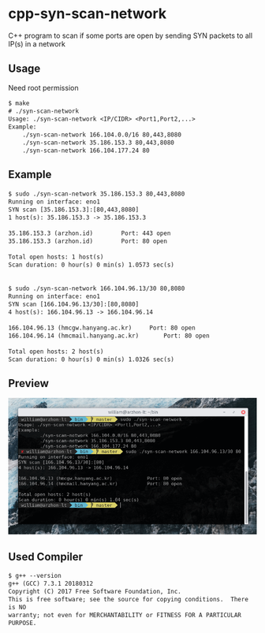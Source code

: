 # cpp-syn-scan-network
C++ program to scan if some ports are open by sending SYN packets to all IP(s) in a network

## Usage
Need root permission
```
$ make
# ./syn-scan-network 
Usage: ./syn-scan-network <IP/CIDR> <Port1,Port2,...>
Example:
	./syn-scan-network 166.104.0.0/16 80,443,8080
	./syn-scan-network 35.186.153.3 80,443,8080
	./syn-scan-network 166.104.177.24 80
```

## Example
```
$ sudo ./syn-scan-network 35.186.153.3 80,443,8080
Running on interface: eno1
SYN scan [35.186.153.3]:[80,443,8080]
1 host(s): 35.186.153.3 -> 35.186.153.3

35.186.153.3 (arzhon.id)		Port: 443 open
35.186.153.3 (arzhon.id)		Port: 80 open

Total open hosts: 1 host(s)
Scan duration: 0 hour(s) 0 min(s) 1.0573 sec(s)


$ sudo ./syn-scan-network 166.104.96.13/30 80,8080
Running on interface: eno1
SYN scan [166.104.96.13/30]:[80,8080]
4 host(s): 166.104.96.13 -> 166.104.96.14

166.104.96.13 (hmcgw.hanyang.ac.kr)		Port: 80 open
166.104.96.14 (hmcmail.hanyang.ac.kr)		Port: 80 open

Total open hosts: 2 host(s)
Scan duration: 0 hour(s) 0 min(s) 1.0326 sec(s)
```

## Preview
![Screenshot](screenshot01.png?raw=true "Screenshot")

## Used Compiler
```
$ g++ --version
g++ (GCC) 7.3.1 20180312
Copyright (C) 2017 Free Software Foundation, Inc.
This is free software; see the source for copying conditions.  There is NO
warranty; not even for MERCHANTABILITY or FITNESS FOR A PARTICULAR PURPOSE.
```
